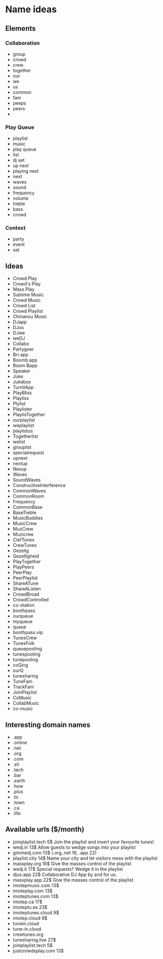 # Name ideas

## Elements

### Collaboration
- group
- crowd
- crew
- together
- our
- we
- us
- common
- fam
- peeps
- peers
-

### Play Queue
- playlist
- music
- play queue
- list
- dj set
- up next
- playing next
- next
- waves
- sound
- frequency
- volume
- treble
- bass
- crowd

### Context
- party
- event
- set

## Ideas
- Crowd Play
- Crowd's Play
- Mass Play
- Sublime Music
- Crowd Music
- Crowd List
- Crowd Playlist
- Chinanou Music
- DJapp
- DJus
- DJwe
- weDJ
- Collabo
- Partygoer
- Brr.app
- Boomb.app
- Boom Bapp
- Speaker
- Juke
- Jukebox
- TurnitApp
- PlayBliss
- Playliss
- Plylist
- Playlister
- PlaylisTogether
- ourplaylist
- weplaylist
- playlistus
- Togetherlist
- welist
- grouplist
- specialrequest
- upnext
- nextup
- Nexup
- Waves
- SoundWaves
- ConstructiveInterference
- CommonWaves
- CommonRoom
- Frequency
- CommonBase
- BaseTreble
- MusicBuddies
- MusicCrew
- MuzCrew
- Muzicrew
- ClefTunes
- CrewTunes
- Gezelig
- Gezelligheid
- PlayTogether
- PlayPeers
- PeerPlay
- PeerPlaylist
- ShareATune
- ShareAListen
- CrowdBroad
- CrowdControlled
- co-station
- boothpass
- ourqueue
- myqueue
- queue
- boothpass.vip
- TunesCrew
- TunesFolk
- queuepooling
- tunespooling
- tunepooling
- coQing
- ourQ
- tunesharing
- TuneFam
- TrackFam
- JoinPlaylist
- CoMusic
- CollabMusic
- co-music


## Interesting domain names
- .app
- .online
- .net
- .org
- .com
- .sh
- .tech
- .bar
- .earth
- .how
- .plus
- .to
- .town
- .ca
- .life

## Available urls ($/month)
- joinplaylist.tech 5$  Join the playlist and insert your favourite tunes!
- wedj.in 13$           Allow guests to wedge songs into your playlist
- gimmedj.com 13$       (.org,.net 16, .app 22)
- playlist.city 14$     Name your city and let visitors mess with the playlist
- massplay.org 16$      Give the masses control of the playlist
- wedj.it 17$           Special requests? Wedge it in the playlist
- djus.app 22$          Collaborative DJ App by and for us.
- massplay.app 22$      Give the masses control of the playlist
- imotepmusic.com 13$
- imoteplay.com 13$
- imoteptunes.com 13$
- imotep.ca 17$
- imoteptu.es 23$
- imoteptunes.cloud 9$
- imotep.cloud 9$
- tunein.cloud
- tune-in.cloud
- crewtunes.org
- tunesharing.live 27$
- joinplaylist.tech 5$
- justcrowdsplay.com 13$
